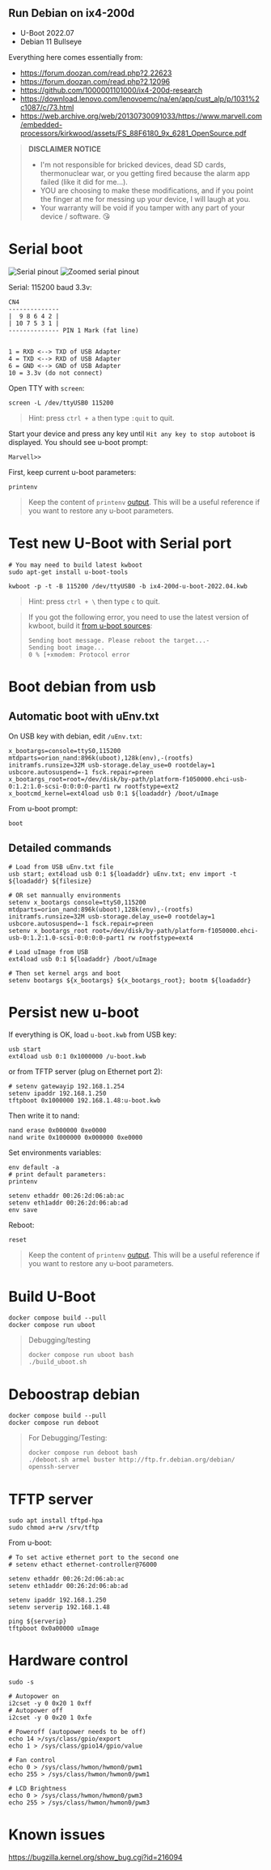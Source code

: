 Run Debian on ix4-200d
----------------------

- U-Boot 2022.07
- Debian 11 Bullseye

Everything here comes essentially from:

  - https://forum.doozan.com/read.php?2,22623
  - https://forum.doozan.com/read.php?2,12096
  - https://github.com/1000001101000/ix4-200d-research
  - https://download.lenovo.com/lenovoemc/na/en/app/cust_alp/p/1031%2c1087/c/73.html
  - https://web.archive.org/web/20130730091033/https://www.marvell.com/embedded-processors/kirkwood/assets/FS_88F6180_9x_6281_OpenSource.pdf

> **DISCLAIMER NOTICE**
> * I'm not responsible for bricked devices, dead SD cards, thermonuclear war, or you getting fired because the alarm app failed (like it did for me...).
> * YOU are choosing to make these modifications, and if you point the finger at me for messing up your device, I will laugh at you.
> * Your warranty will be void if you tamper with any part of your device / software.
> 😘


# Serial boot

![Serial pinout](serial.jpg)
![Zoomed serial pinout](zoom-serial.jpg)

Serial: 115200 baud 3.3v:

    CN4
    --------------
    |  9 8 6 4 2 |
    | 10 7 5 3 1 |
    -------------- PIN 1 Mark (fat line)


    1 = RXD <--> TXD of USB Adapter
    4 = TXD <--> RXD of USB Adapter
    6 = GND <--> GND of USB Adapter
    10 = 3.3v (do not connect)

Open TTY with `screen`:

    screen -L /dev/ttyUSB0 115200

> Hint: press `ctrl + a` then type `:quit` to quit.

Start your device and press any key until `Hit any key to stop autoboot` is displayed. You should see u-boot prompt:

    Marvell>>

First, keep current u-boot parameters:

    printenv

> Keep the content of `printenv` [output](stock-firmware/uboot-printenv.txt). This will be a useful reference if you want to restore any u-boot parameters.

# Test new U-Boot with Serial port

    # You may need to build latest kwboot
    sudo apt-get install u-boot-tools

    kwboot -p -t -B 115200 /dev/ttyUSB0 -b ix4-200d-u-boot-2022.04.kwb

> Hint: press `ctrl + \` then type `c` to quit.

> If you got the following error, you need to use the latest version of kwboot, build it [from u-boot sources](u-boot/README.md):
>
>     Sending boot message. Please reboot the target...-
>     Sending boot image...
>     0 % [+xmodem: Protocol error

# Boot debian from usb

## Automatic boot with uEnv.txt

On USB key with debian, edit `/uEnv.txt`:

    x_bootargs=console=ttyS0,115200 mtdparts=orion_nand:896k(uboot),128k(env),-(rootfs) initramfs.runsize=32M usb-storage.delay_use=0 rootdelay=1 usbcore.autosuspend=-1 fsck.repair=preen
    x_bootargs_root=root=/dev/disk/by-path/platform-f1050000.ehci-usb-0:1.2:1.0-scsi-0:0:0:0-part1 rw rootfstype=ext2
    x_bootcmd_kernel=ext4load usb 0:1 ${loadaddr} /boot/uImage

From u-boot prompt:

    boot

## Detailed commands

    # Load from USB uEnv.txt file
    usb start; ext4load usb 0:1 ${loadaddr} uEnv.txt; env import -t ${loadaddr} ${filesize}

    # OR set mannually environments
    setenv x_bootargs console=ttyS0,115200 mtdparts=orion_nand:896k(uboot),128k(env),-(rootfs) initramfs.runsize=32M usb-storage.delay_use=0 rootdelay=1 usbcore.autosuspend=-1 fsck.repair=preen
    setenv x_bootargs_root root=/dev/disk/by-path/platform-f1050000.ehci-usb-0:1.2:1.0-scsi-0:0:0:0-part1 rw rootfstype=ext4

    # Load uImage from USB
    ext4load usb 0:1 ${loadaddr} /boot/uImage

    # Then set kernel args and boot
    setenv bootargs ${x_bootargs} ${x_bootargs_root}; bootm ${loadaddr}

# Persist new u-boot

If everything is OK, load `u-boot.kwb` from USB key:

    usb start
    ext4load usb 0:1 0x1000000 /u-boot.kwb

or from TFTP server (plug on Ethernet port 2):

    # setenv gatewayip 192.168.1.254
    setenv ipaddr 192.168.1.250
    tftpboot 0x1000000 192.168.1.48:u-boot.kwb

Then write it to nand:

    nand erase 0x000000 0xe0000
    nand write 0x1000000 0x000000 0xe0000

Set environments variables:

    env default -a
    # print default parameters:
    printenv

    setenv ethaddr 00:26:2d:06:ab:ac
    setenv eth1addr 00:26:2d:06:ab:ad
    env save

Reboot:

    reset

> Keep the content of `printenv` [output](new-firmware/uboot-printenv.txt). This will be a useful reference if you want to restore any u-boot parameters.

# Build U-Boot

    docker compose build --pull
    docker compose run uboot

> Debugging/testing
>
>     docker compose run uboot bash
>     ./build_uboot.sh

# Deboostrap debian

    docker compose build --pull
    docker compose run deboot

> For Debugging/Testing:
>
>     docker compose run deboot bash
>     ./deboot.sh armel buster http://ftp.fr.debian.org/debian/ openssh-server

# TFTP server

    sudo apt install tftpd-hpa
    sudo chmod a+rw /srv/tftp

From u-boot:

    # To set active ethernet port to the second one
    # setenv ethact ethernet-controller@76000

    setenv ethaddr 00:26:2d:06:ab:ac
    setenv eth1addr 00:26:2d:06:ab:ad

    setenv ipaddr 192.168.1.250
    setenv serverip 192.168.1.48

    ping ${serverip}
    tftpboot 0x0a00000 uImage

# Hardware control

    sudo -s

    # Autopower on
    i2cset -y 0 0x20 1 0xff
    # Autopower off
    i2cset -y 0 0x20 1 0xfe

    # Poweroff (autopower needs to be off)
    echo 14 >/sys/class/gpio/export
    echo 1 > /sys/class/gpio14/gpio/value

    # Fan control
    echo 0 > /sys/class/hwmon/hwmon0/pwm1
    echo 255 > /sys/class/hwmon/hwmon0/pwm1

    # LCD Brightness
    echo 0 > /sys/class/hwmon/hwmon0/pwm3
    echo 255 > /sys/class/hwmon/hwmon0/pwm3

# Known issues

https://bugzilla.kernel.org/show_bug.cgi?id=216094
